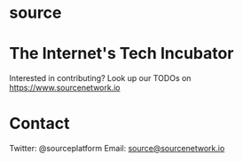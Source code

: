 # source
# The Internet's Tech Incubator
Interested in contributing?
Look up our TODOs on https://www.sourcenetwork.io


# Contact
Twitter: @sourceplatform
Email: source@sourcenetwork.io
